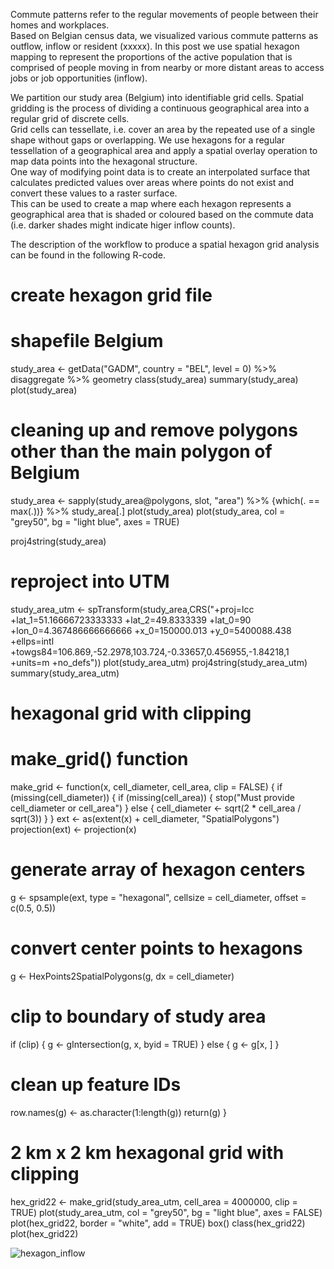 Commute patterns refer to the regular movements of people between their homes and workplaces.  
Based on Belgian census data, we visualized various commute patterns as outflow, inflow or resident
(xxxxx). In this post we use spatial hexagon mapping to represent the proportions of the active 
population that is comprised of people moving in from nearby or more distant areas to access 
jobs or job opportunities (inflow).  

We partition our study area (Belgium) into identifiable grid cells.  Spatial gridding is the 
process of dividing a continuous geographical area into a regular grid of discrete cells.  
Grid cells can tessellate, i.e. cover an area by the repeated use of a single shape without 
gaps or overlapping.  We use hexagons for a regular tessellation of a geographical area and 
apply a spatial overlay operation to map data points into the hexagonal structure.  
One way of modifying point data is to create an interpolated surface that calculates predicted 
values over areas where points do not exist and convert these values to a raster surface.  
This can be used to create a map where each hexagon represents a geographical area 
that is shaded or coloured based on the commute data (i.e. darker shades might indicate 
higer inflow counts). 

The description of the workflow to produce a spatial hexagon grid analysis can be found 
in the following R-code.

# create hexagon grid file
# shapefile Belgium
study_area <- getData("GADM", country = "BEL", level = 0) %>% 
  disaggregate %>% 
  geometry
class(study_area)
summary(study_area)
plot(study_area)

# cleaning up and remove polygons other than the main polygon of Belgium
study_area <- sapply(study_area@polygons, slot, "area") %>% 
  {which(. == max(.))} %>% 
  study_area[.]
plot(study_area)
plot(study_area, col = "grey50", bg = "light blue", axes = TRUE)

proj4string(study_area)
# reproject into UTM
study_area_utm <- spTransform(study_area,CRS("+proj=lcc +lat_1=51.16666723333333 +lat_2=49.8333339 +lat_0=90 +lon_0=4.367486666666666 +x_0=150000.013 +y_0=5400088.438 +ellps=intl +towgs84=106.869,-52.2978,103.724,-0.33657,0.456955,-1.84218,1 +units=m +no_defs"))
plot(study_area_utm)
proj4string(study_area_utm)
summary(study_area_utm)

# hexagonal grid with clipping
# make_grid() function
make_grid <- function(x, cell_diameter, cell_area, clip = FALSE) {
  if (missing(cell_diameter)) {
    if (missing(cell_area)) {
      stop("Must provide cell_diameter or cell_area")
    } else {
      cell_diameter <- sqrt(2 * cell_area / sqrt(3))
    }
  }
  ext <- as(extent(x) + cell_diameter, "SpatialPolygons")
  projection(ext) <- projection(x)
  # generate array of hexagon centers
  g <- spsample(ext, type = "hexagonal", cellsize = cell_diameter, 
                offset = c(0.5, 0.5))
  # convert center points to hexagons
  g <- HexPoints2SpatialPolygons(g, dx = cell_diameter)
  # clip to boundary of study area
  if (clip) {
    g <- gIntersection(g, x, byid = TRUE)
  } else {
    g <- g[x, ]
  }
  # clean up feature IDs
  row.names(g) <- as.character(1:length(g))
  return(g)
}

# 2 km x 2 km hexagonal grid with clipping
hex_grid22 <- make_grid(study_area_utm, cell_area = 4000000, clip = TRUE)
plot(study_area_utm, col = "grey50", bg = "light blue", axes = FALSE)
plot(hex_grid22, border = "white", add = TRUE)
box()
class(hex_grid22)
plot(hex_grid22)

![hexagon_inflow](https://github.com/emmolb/spatial_hexagon_mapping_inflow_Belgium/assets/34507394/b0747a5b-4271-43d5-8820-2c8a77204efd)













